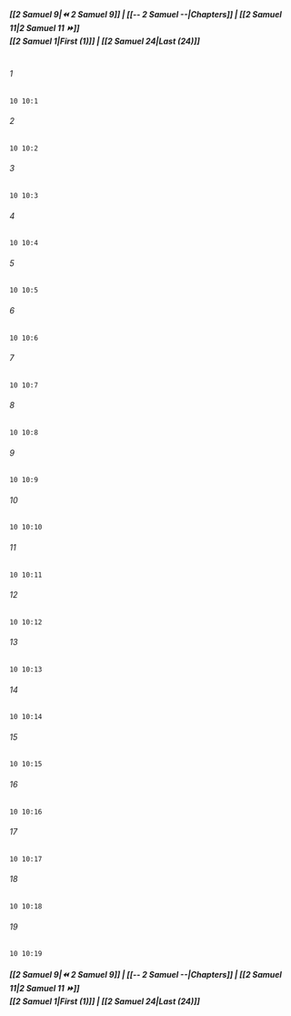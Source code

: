 
##### **[[2 Samuel 9|⏪ 2 Samuel 9]] | [[-- 2 Samuel --|Chapters]] | [[2 Samuel 11|2 Samuel 11 ⏩]]**<br>**[[2 Samuel 1|First (1)]] | [[2 Samuel 24|Last (24)]]**<br><br>

###### 1
``` verse
10 10:1
```
###### 2
``` verse
10 10:2
```
###### 3
``` verse
10 10:3
```
###### 4
``` verse
10 10:4
```
###### 5
``` verse
10 10:5
```
###### 6
``` verse
10 10:6
```
###### 7
``` verse
10 10:7
```
###### 8
``` verse
10 10:8
```
###### 9
``` verse
10 10:9
```
###### 10
``` verse
10 10:10
```
###### 11
``` verse
10 10:11
```
###### 12
``` verse
10 10:12
```
###### 13
``` verse
10 10:13
```
###### 14
``` verse
10 10:14
```
###### 15
``` verse
10 10:15
```
###### 16
``` verse
10 10:16
```
###### 17
``` verse
10 10:17
```
###### 18
``` verse
10 10:18
```
###### 19
``` verse
10 10:19
```

##### **[[2 Samuel 9|⏪ 2 Samuel 9]] | [[-- 2 Samuel --|Chapters]] | [[2 Samuel 11|2 Samuel 11 ⏩]]**<br>**[[2 Samuel 1|First (1)]] | [[2 Samuel 24|Last (24)]]**
